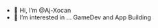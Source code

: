 - 👋 Hi, I’m @Aj-Xocan
- 👀 I’m interested in ... GameDev and App Building

<!---
Aj-Xocan/Aj-Xocan is a ✨ special ✨ repository because its `README.md` (this file) appears on your GitHub profile.
You can click the Preview link to take a look at your changes.
--->
